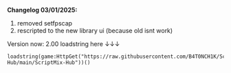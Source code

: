 **Changelog 03/01/2025:**
1. removed setfpscap
2. rescripted to the new library ui (because old isnt work)


Version now: 2.00
loadstring here ↓↓↓

```
loadstring(game:HttpGet("https://raw.githubusercontent.com/B4T0NCH1K/ScriptMix-Hub/main/ScriptMix-Hub"))()
```
